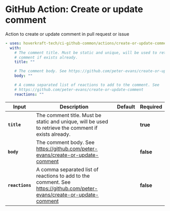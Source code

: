 <!-- start title -->

# GitHub Action: Create or update comment

<!-- end title -->
<!-- start description -->

Action to create or update comment in pull request or issue

<!-- end description -->
<!-- start contents -->
<!-- end contents -->
<!-- start usage -->

```yaml
- uses: hoverkraft-tech/ci-github-common/actions/create-or-update-comment@v0.3.4
  with:
    # The comment title. Must be static and unique, will be used to retrieve the
    # comment if exists already.
    title: ""

    # The comment body. See https://github.com/peter-evans/create-or-update-comment
    body: ""

    # A comma separated list of reactions to add to the comment. See
    # https://github.com/peter-evans/create-or-update-comment
    reactions: ""
```

<!-- end usage -->
<!-- start inputs -->

| **Input**                  | **Description**                                                                                                        | **Default** | **Required** |
| -------------------------- | ---------------------------------------------------------------------------------------------------------------------- | ----------- | ------------ |
| **<code>title</code>**     | The comment title. Must be static and unique, will be used to retrieve the comment if exists already.                  |             | **true**     |
| **<code>body</code>**      | The comment body. See https://github.com/peter-evans/create-or-update-comment                                          |             | **false**    |
| **<code>reactions</code>** | A comma separated list of reactions to add to the comment. See https://github.com/peter-evans/create-or-update-comment |             | **false**    |

<!-- end inputs -->
<!-- start outputs -->
<!-- end outputs -->
<!-- start [.github/ghadocs/examples/] -->
<!-- end [.github/ghadocs/examples/] -->

